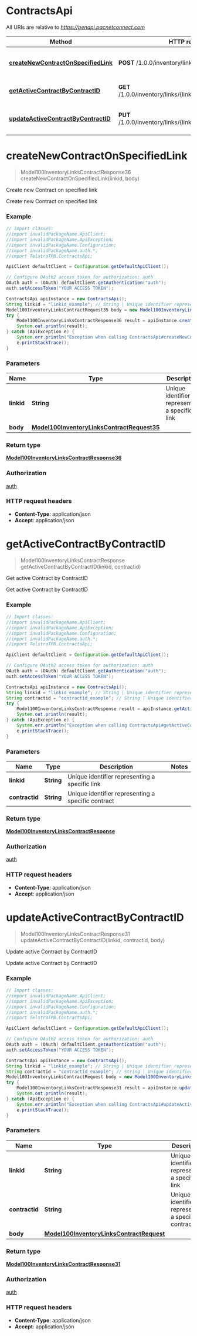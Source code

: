 # ContractsApi

All URIs are relative to *https://penapi.pacnetconnect.com*

Method | HTTP request | Description
------------- | ------------- | -------------
[**createNewContractOnSpecifiedLink**](ContractsApi.md#createNewContractOnSpecifiedLink) | **POST** /1.0.0/inventory/links/{linkid}/contract | Create new Contract on specified link
[**getActiveContractByContractID**](ContractsApi.md#getActiveContractByContractID) | **GET** /1.0.0/inventory/links/{linkid}/contract/{contractid} | Get active Contract by ContractID
[**updateActiveContractByContractID**](ContractsApi.md#updateActiveContractByContractID) | **PUT** /1.0.0/inventory/links/{linkid}/contract/{contractid} | Update active Contract by ContractID


<a name="createNewContractOnSpecifiedLink"></a>
# **createNewContractOnSpecifiedLink**
> Model100InventoryLinksContractResponse36 createNewContractOnSpecifiedLink(linkid, body)

Create new Contract on specified link

Create new Contract on specified link

### Example
```java
// Import classes:
//import invalidPackageName.ApiClient;
//import invalidPackageName.ApiException;
//import invalidPackageName.Configuration;
//import invalidPackageName.auth.*;
//import TelstraTPN.ContractsApi;

ApiClient defaultClient = Configuration.getDefaultApiClient();

// Configure OAuth2 access token for authorization: auth
OAuth auth = (OAuth) defaultClient.getAuthentication("auth");
auth.setAccessToken("YOUR ACCESS TOKEN");

ContractsApi apiInstance = new ContractsApi();
String linkid = "linkid_example"; // String | Unique identifier representing a specific link
Model100InventoryLinksContractRequest35 body = new Model100InventoryLinksContractRequest35(); // Model100InventoryLinksContractRequest35 | 
try {
    Model100InventoryLinksContractResponse36 result = apiInstance.createNewContractOnSpecifiedLink(linkid, body);
    System.out.println(result);
} catch (ApiException e) {
    System.err.println("Exception when calling ContractsApi#createNewContractOnSpecifiedLink");
    e.printStackTrace();
}
```

### Parameters

Name | Type | Description  | Notes
------------- | ------------- | ------------- | -------------
 **linkid** | **String**| Unique identifier representing a specific link |
 **body** | [**Model100InventoryLinksContractRequest35**](Model100InventoryLinksContractRequest35.md)|  | [optional]

### Return type

[**Model100InventoryLinksContractResponse36**](Model100InventoryLinksContractResponse36.md)

### Authorization

[auth](../README.md#auth)

### HTTP request headers

 - **Content-Type**: application/json
 - **Accept**: application/json

<a name="getActiveContractByContractID"></a>
# **getActiveContractByContractID**
> Model100InventoryLinksContractResponse getActiveContractByContractID(linkid, contractid)

Get active Contract by ContractID

Get active Contract by ContractID

### Example
```java
// Import classes:
//import invalidPackageName.ApiClient;
//import invalidPackageName.ApiException;
//import invalidPackageName.Configuration;
//import invalidPackageName.auth.*;
//import TelstraTPN.ContractsApi;

ApiClient defaultClient = Configuration.getDefaultApiClient();

// Configure OAuth2 access token for authorization: auth
OAuth auth = (OAuth) defaultClient.getAuthentication("auth");
auth.setAccessToken("YOUR ACCESS TOKEN");

ContractsApi apiInstance = new ContractsApi();
String linkid = "linkid_example"; // String | Unique identifier representing a specific link
String contractid = "contractid_example"; // String | Unique identifier representing a specific contract
try {
    Model100InventoryLinksContractResponse result = apiInstance.getActiveContractByContractID(linkid, contractid);
    System.out.println(result);
} catch (ApiException e) {
    System.err.println("Exception when calling ContractsApi#getActiveContractByContractID");
    e.printStackTrace();
}
```

### Parameters

Name | Type | Description  | Notes
------------- | ------------- | ------------- | -------------
 **linkid** | **String**| Unique identifier representing a specific link |
 **contractid** | **String**| Unique identifier representing a specific contract |

### Return type

[**Model100InventoryLinksContractResponse**](Model100InventoryLinksContractResponse.md)

### Authorization

[auth](../README.md#auth)

### HTTP request headers

 - **Content-Type**: application/json
 - **Accept**: application/json

<a name="updateActiveContractByContractID"></a>
# **updateActiveContractByContractID**
> Model100InventoryLinksContractResponse31 updateActiveContractByContractID(linkid, contractid, body)

Update active Contract by ContractID

Update active Contract by ContractID

### Example
```java
// Import classes:
//import invalidPackageName.ApiClient;
//import invalidPackageName.ApiException;
//import invalidPackageName.Configuration;
//import invalidPackageName.auth.*;
//import TelstraTPN.ContractsApi;

ApiClient defaultClient = Configuration.getDefaultApiClient();

// Configure OAuth2 access token for authorization: auth
OAuth auth = (OAuth) defaultClient.getAuthentication("auth");
auth.setAccessToken("YOUR ACCESS TOKEN");

ContractsApi apiInstance = new ContractsApi();
String linkid = "linkid_example"; // String | Unique identifier representing a specific link
String contractid = "contractid_example"; // String | Unique identifier representing a specific contract
Model100InventoryLinksContractRequest body = new Model100InventoryLinksContractRequest(); // Model100InventoryLinksContractRequest | 
try {
    Model100InventoryLinksContractResponse31 result = apiInstance.updateActiveContractByContractID(linkid, contractid, body);
    System.out.println(result);
} catch (ApiException e) {
    System.err.println("Exception when calling ContractsApi#updateActiveContractByContractID");
    e.printStackTrace();
}
```

### Parameters

Name | Type | Description  | Notes
------------- | ------------- | ------------- | -------------
 **linkid** | **String**| Unique identifier representing a specific link |
 **contractid** | **String**| Unique identifier representing a specific contract |
 **body** | [**Model100InventoryLinksContractRequest**](Model100InventoryLinksContractRequest.md)|  | [optional]

### Return type

[**Model100InventoryLinksContractResponse31**](Model100InventoryLinksContractResponse31.md)

### Authorization

[auth](../README.md#auth)

### HTTP request headers

 - **Content-Type**: application/json
 - **Accept**: application/json

